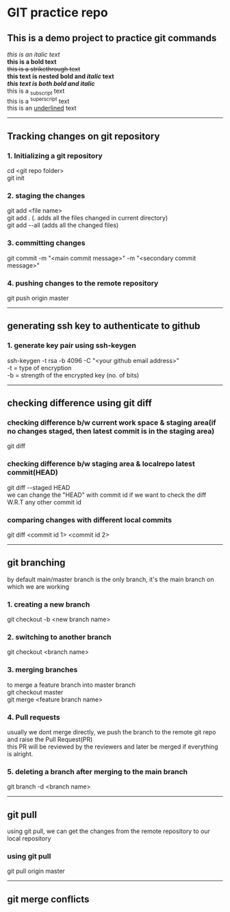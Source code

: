 # GIT practice repo
## This is a demo project to practice git commands
*this is an italic text*<br>
**this is a bold text**<br>
~~this is a strikethrough text~~<br>
**this text is nested bold and _italic_ text**<br>
***this text is both bold and italic***<br>
this is a <sub>subscript</sub> text<br>
this is a <sup>superscript</sup> text<br>
this is an <ins>underlined</ins> text<br>
<hr>

## Tracking changes on git repository
### 1. Initializing a git repository
cd \<git repo folder\><br>
git init<br>
### 2. staging the changes
git add \<file name\><br>
git add . (. adds all the files changed in current directory)<br>
git add --all (adds all the changed files)<br>
### 3. committing changes
git commit -m "\<main commit message\>" -m "\<secondary commit message\>"<br>
### 4. pushing changes to the remote repository
git push origin master<br>
<hr>

## generating ssh key to authenticate to github
### 1. generate key pair using ssh-keygen
ssh-keygen -t rsa -b 4096 -C "\<your github email address\>" <br>
-t = type of encryption<br>
-b = strength of the encrypted key (no. of bits) <br>
<hr>

## checking difference using git diff
### checking difference b/w current work space & staging area(if no changes staged, then latest commit is in the staging area)
git diff<br>
### checking difference b/w staging area & localrepo latest commit(HEAD)
git diff --staged HEAD<br>
we can change the "HEAD" with commit id if we want to check the diff W.R.T  any other commit id<br>
### comparing changes with different local commits
git diff \<commit id 1\> \<commit id 2\>
<hr>

## git branching
by default main/master branch is the only branch, it's the main branch on which we are working<br>
### 1. creating a new branch
git checkout -b \<new branch name\>
### 2. switching to another branch
git checkout \<branch name\>
### 3. merging branches
to merge a feature branch into master branch<br>
git checkout master<br>
git merge \<feature branch name\><br>
### 4. Pull requests
usually we dont merge directly, we push the branch to the remote git repo and raise the Pull Request(PR)<br>
this PR will be reviewed by the reviewers and later be merged if everything is alright.<br>
### 5. deleting a branch after merging to the main branch
git branch -d \<branch name\>
<hr>

## git pull
using git pull, we can get the changes from the remote repository to our local repository<br>
### using git pull
git pull origin master<br>
<hr>

## git merge conflicts
